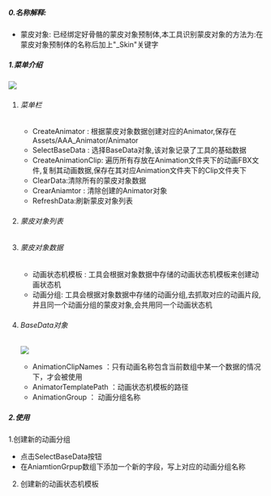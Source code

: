 ##### 0.名称解释:

- 蒙皮对象: 已经绑定好骨骼的蒙皮对象预制体,本工具识别蒙皮对象的方法为:在蒙皮对象预制体的名称后加上"_Skin"关键字

##### 1.菜单介绍

![](https://xiaopan.aiferu.xyz/?explorer/share/file&hash=fdeaJuromv6AUUD5cf4gZJp6ctQw75AinH0-Ew8h9PcmLG8J559tIYGQxXGCYe5vEUwq)

1. ###### 菜单栏

   - CreateAnimator : 根据蒙皮对象数据创建对应的Animator,保存在Assets/AAA_Animator/Animator
   - SelectBaseData : 选择BaseData对象,该对象记录了工具的基础数据
   - CreateAnimationClip: 遍历所有存放在Animation文件夹下的动画FBX文件,复制其动画数据,保存在其对应Animation文件夹下的Clip文件夹下
   - ClearData:清除所有的蒙皮对象数据
   - CrearAniamtor : 清除创建的Animator对象
   - RefreshData:刷新蒙皮对象列表

2. ###### 蒙皮对象列表

3. ###### 蒙皮对象数据

   - 动画状态机模板 : 工具会根据对象数据中存储的动画状态机模板来创建动画状态机
   - 动画分组: 工具会根据对象数据中存储的动画分组,去抓取对应的动画片段,并且同一个动画分组的蒙皮对象,会共用同一个动画状态机

4. ###### BaseData对象

   ![](https://xiaopan.aiferu.xyz/?explorer/share/file&hash=10d0_BvjtGVkB2C7NnlaeDu31sJPdIS9yF8SEy056fnEu7vhXkIPKJsTSILBBCb6hOSY)

   - AnimationClipNames ：只有动画名称包含当前数组中某一个数据的情况下，才会被使用
   - AnimatorTemplatePath ：动画状态机模板的路径
   - AnimationGroup ： 动画分组名称 

##### 2.使用

1.创建新的动画分组

- 点击SelectBaseData按钮
- 在AniamtionGrpup数组下添加一个新的字段，写上对应的动画分组名称

2. 创建新的动画状态机模板

   



